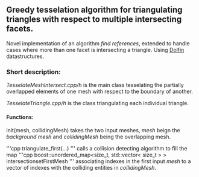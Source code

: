 ## Greedy tesselation algorithm for triangulating triangles with respect to multiple intersecting facets.

Novel implementation of an algorithm _find references_, extended to handle 
cases where more than one facet is intersecting a triangle. Using [Dolfin](https://bitbucket.org/fenics-project/dolfin) datastructures.

### Short description:

_TesselateMeshIntersect.cpp/h_ is the main class tesselating the partially overlapped elements of one mesh with respect to the boundary of another.

_TesselateTriangle.cpp/h_ is the class triangulating each individual triangle.

#### Functions:

init(mesh, collidingMesh) takes the two input meshes, _mesh_ beign the _background mesh_ and _collidingMesh_ being the overlapping mesh.

'''cpp triangulate_first(...) ''' calls a collision detecting algorithm to fill the map
'''cpp
boost::unordered_map<size_t, std::vector< size_t > > intersectionsetFirstMesh
'''
associating indexes in the first input _mesh_ to a vector of indexes with the colliding entities in _collidingMesh_.


